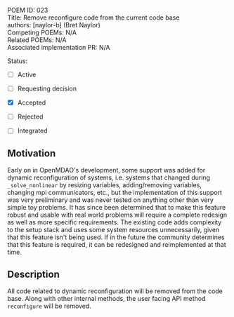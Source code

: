 POEM ID: 023  
Title:  Remove reconfigure code from the current code base  
authors: [naylor-b] (Bret Naylor)    
Competing POEMs: N/A  
Related POEMs: N/A  
Associated implementation PR: N/A  

Status:

- [ ] Active
- [ ] Requesting decision
- [x] Accepted
- [ ] Rejected
- [ ] Integrated


Motivation
----------

Early on in OpenMDAO's development, some support was added for dynamic reconfiguration of systems,
i.e. systems that changed during `_solve_nonlinear` by resizing variables, adding/removing variables, 
changing mpi communicators, etc., but the implementation of this support was very preliminary and 
was never tested on anything other than very simple toy problems.  It has since been determined that
to make this feature robust and usable with real world problems will require a complete redesign as
well as more specific requirements.  The existing code adds complexity to the setup stack and uses 
some system resources unnecessarily, given that this feature isn't being used.  If in the future
the community determines that this feature is required, it can be redesigned and reimplemented at
that time.


Description
-----------

All code related to dynamic reconfiguration will be removed from the code base.  Along with other
internal methods, the user facing API method `reconfigure` will be removed.
